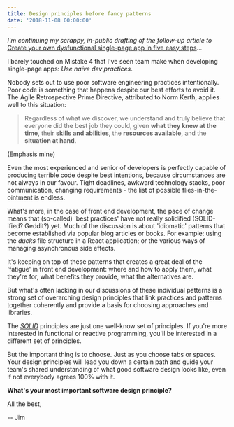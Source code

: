 ```yaml
---
title: Design principles before fancy patterns
date: '2018-11-08 00:00:00'
---
```


_I'm continuing my scrappy, in-public drafting of the follow-up article to_ [Create your own dysfunctional single-page app in five easy steps](https://tinnedfruit.com/articles/create-your-own-dysfunctional-single-page-app.html)...

I barely touched on Mistake 4 that I've seen team make when developing single-page apps: _Use naïve dev practices_.

Nobody sets out to use poor software engineering practices intentionally. Poor code is something that happens despite our best efforts to avoid it. The Agile Retrospective Prime Directive, attributed to Norm Kerth, applies well to this situation:

> Regardless of what we discover, we understand and truly believe that everyone did the best job they could, given __what they knew at the time__, their __skills and abilities__, the __resources available__, and the __situation at hand__.

(Emphasis mine)

Even the most experienced and senior of developers is perfectly capable of producing terrible code despite best intentions, because circumstances are not always in our favour. Tight deadlines, awkward technology stacks, poor communication, changing requirements - the list of possible flies-in-the-ointment is endless.

What's more, in the case of front end development, the pace of change means that (so-called) 'best practices' have not really solidified (SOLID-ified? Geddit?) yet. Much of the discussion is about 'idiomatic' patterns that become established via popular blog articles or books. For example: using the _ducks_ file structure in a React application; or the various ways of managing asynchronous side effects.

It's keeping on top of these patterns that creates a great deal of the 'fatigue' in front end development: where and how to apply them, what they're for, what benefits they provide, what the alternatives are.

But what's often lacking in our discussions of these individual patterns is a strong set of overarching design principles that link practices and patterns together coherently and provide a basis for choosing approaches and libraries. 

The [_SOLID_](https://en.wikipedia.org/wiki/SOLID) principles are just one well-know set of principles. If you're more interested in functional or reactive programming, you'll be interested in a different set of principles.

But the important thing is to choose. Just as you choose tabs or spaces. Your design principles will lead you down a certain path and guide your team's shared understanding of what good software design looks like, even if not everybody agrees 100% with it.

__What's your most important software design principle?__

All the best,

-- Jim
